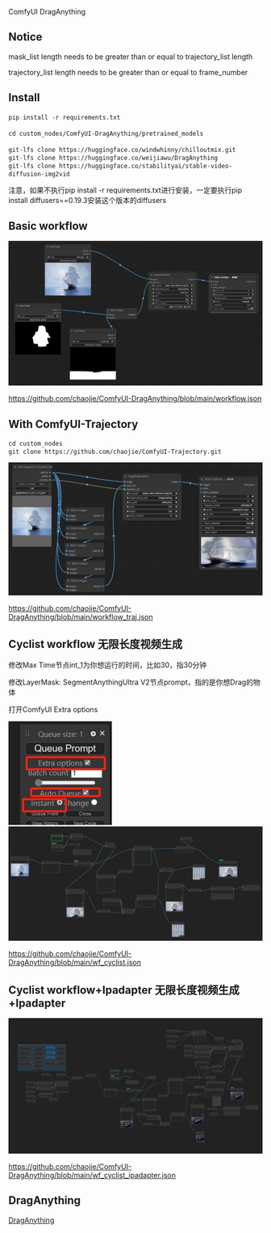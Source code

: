 ComfyUI DragAnything

## Notice

mask_list length needs to be greater than or equal to trajectory_list length

trajectory_list length needs to be greater than or equal to frame_number

## Install

```
pip install -r requirements.txt

cd custom_nodes/ComfyUI-DragAnything/pretrained_models

git-lfs clone https://huggingface.co/windwhinny/chilloutmix.git
git-lfs clone https://huggingface.co/weijiawu/DragAnything
git-lfs clone https://huggingface.co/stabilityai/stable-video-diffusion-img2vid
```

注意，如果不执行pip install -r requirements.txt进行安装，一定要执行pip install diffusers==0.19.3安装这个版本的diffusers

## Basic workflow

<img src="wf.png" raw=true>

https://github.com/chaojie/ComfyUI-DragAnything/blob/main/workflow.json

## With ComfyUI-Trajectory

```
cd custom_nodes
git clone https://github.com/chaojie/ComfyUI-Trajectory.git
```

<img src="wf_traj.png" raw=true>

https://github.com/chaojie/ComfyUI-DragAnything/blob/main/workflow_traj.json

## Cyclist workflow 无限长度视频生成

修改Max Time节点int_1为你想运行的时间，比如30，指30分钟

修改LayerMask: SegmentAnythingUltra V2节点prompt，指的是你想Drag的物体

打开ComfyUI Extra options

<img src="cyclist.png" raw=true>

<img src="wf_cyclist.png" raw=true>

https://github.com/chaojie/ComfyUI-DragAnything/blob/main/wf_cyclist.json

## Cyclist workflow+Ipadapter 无限长度视频生成+Ipadapter

<img src="wf_cyclist_ipadapter.png" raw=true>

https://github.com/chaojie/ComfyUI-DragAnything/blob/main/wf_cyclist_ipadapter.json

## DragAnything

[DragAnything](https://github.com/showlab/DragAnything)
